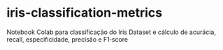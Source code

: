 # iris-classification-metrics
Notebook Colab para classificação do Iris Dataset e cálculo de acurácia, recall, especificidade, precisão e F1‑score
